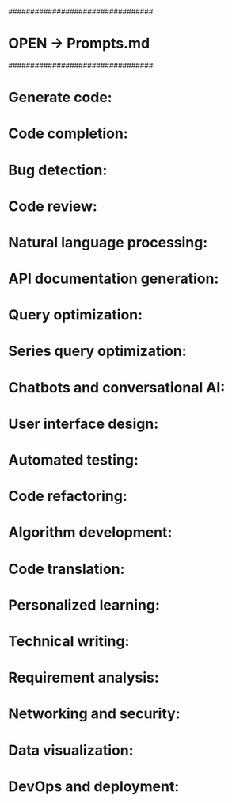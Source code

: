 #################################
#      OPEN  -> Prompts.md      #
#################################


# Generate code:
# Code completion:
# Bug detection:
# Code review:
# Natural language processing:
# API documentation generation:
# Query optimization:
# Series query optimization:
# Chatbots and conversational AI:
# User interface design:
# Automated testing:
# Code refactoring:
# Algorithm development:
# Code translation:
# Personalized learning:
# Technical writing:
# Requirement analysis:
# Networking and security:
# Data visualization:
# DevOps and deployment:

